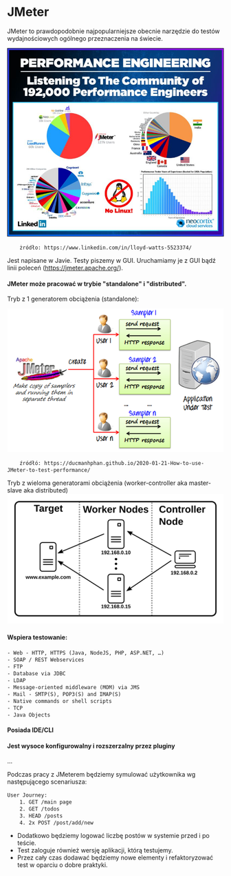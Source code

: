 # JMeter

JMeter to prawdopodobnie najpopularniejsze obecnie narzędzie do testów wydajnościowych ogólnego przeznaczenia na świecie.

![architecture](img/tools.jpg)

        żródło: https://www.linkedin.com/in/lloyd-watts-5523374/

Jest napisane w Javie. Testy piszemy w GUI. Uruchamiamy je z GUI bądź linii poleceń (https://jmeter.apache.org/). 

#### JMeter może pracować w trybie "standalone" i "distributed".

Tryb z 1 generatorem obciążenia (standalone):

![architecture](img/jmeter.png)
        
        źródłó: https://ducmanhphan.github.io/2020-01-21-How-to-use-JMeter-to-test-performance/
        
Tryb z wieloma generatorami obciążenia (worker-controller aka master-slave aka distributed)
![terminology](../204_tryb_rozproszony/img/distributed-names.svg)

#### Wspiera testowanie:

    - Web - HTTP, HTTPS (Java, NodeJS, PHP, ASP.NET, …)
    - SOAP / REST Webservices
    - FTP
    - Database via JDBC
    - LDAP
    - Message-oriented middleware (MOM) via JMS
    - Mail - SMTP(S), POP3(S) and IMAP(S)
    - Native commands or shell scripts
    - TCP
    - Java Objects
    
#### Posiada IDE/CLI
#### Jest wysoce konfigurowalny i rozszerzalny przez pluginy
...

Podczas pracy z JMeterem będziemy symulować użytkownika wg następującego scenariusza:

    User Journey:
        1. GET /main page
        2. GET /todos
        3. HEAD /posts
        4. 2x POST /post/add/new

- Dodatkowo będziemy logować liczbę postów w systemie przed i po teście.
- Test zaloguje również wersję aplikacji, którą testujemy.
- Przez cały czas dodawać będziemy nowe elementy i refaktoryzować test w oparciu o dobre praktyki.


